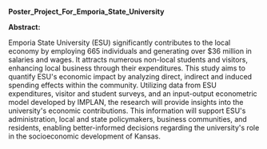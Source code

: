 **Poster_Project_For_Emporia_State_University**

**Abstract:**

Emporia State University (ESU) significantly contributes to the local economy by employing 665 individuals and generating over $36 million in salaries and wages. It attracts numerous non-local students and visitors, enhancing local business through their expenditures. This study aims to quantify ESU's economic impact by analyzing direct, indirect and induced spending effects within the community. Utilizing data from ESU expenditures, visitor and student surveys, and an input-output econometric model developed by IMPLAN, the research will provide insights into the university's economic contributions. This information will support ESU's administration, local and state policymakers, business communities, and residents, enabling better-informed decisions regarding the university's role in the socioeconomic development of Kansas.

